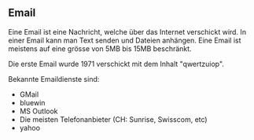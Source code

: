 ## Email
Eine Email ist eine Nachricht, welche über das Internet verschickt wird. In einer Email kann man Text senden und Dateien anhängen. Eine Email ist meistens auf eine grösse von 5MB bis 15MB beschränkt.


Die erste Email wurde 1971 verschickt mit dem Inhalt "qwertzuiop".


Bekannte Emaildienste sind:
  * GMail
  * bluewin
  * MS Outlook
  * Die meisten Telefonanbieter (CH: Sunrise, Swisscom, etc)
  * yahoo